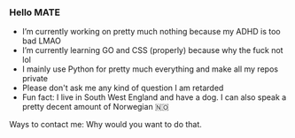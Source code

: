 ### Hello MATE


- I’m currently working on pretty much nothing because my ADHD is too bad LMAO
- I’m currently learning GO and CSS (properly) because why the fuck not lol
- I mainly use Python for pretty much everything and make all my repos private 
- Please don't ask me any kind of question I am retarded 
- Fun fact: I live in South West England and have a dog. I can also speak a pretty decent amount of Norwegian 🇳🇴


Ways to contact me:
Why would you want to do that.
